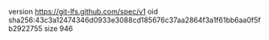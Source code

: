 version https://git-lfs.github.com/spec/v1
oid sha256:43c3a12474346d0933e3088cd185676c37aa2864f3a1f61bb6aa0f5fb2922755
size 946
